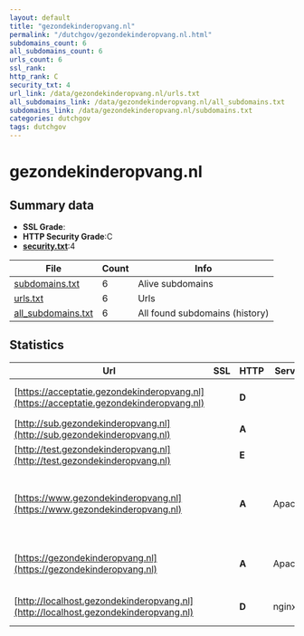 ```yaml
---
layout: default
title: "gezondekinderopvang.nl"
permalink: "/dutchgov/gezondekinderopvang.nl.html"
subdomains_count: 6
all_subdomains_count: 6
urls_count: 6
ssl_rank: 
http_rank: C
security_txt: 4
url_link: /data/gezondekinderopvang.nl/urls.txt
all_subdomains_link: /data/gezondekinderopvang.nl/all_subdomains.txt
subdomains_link: /data/gezondekinderopvang.nl/subdomains.txt
categories: dutchgov
tags: dutchgov
---
```



# gezondekinderopvang.nl
## Summary data


 - **SSL Grade**:
 - **HTTP Security Grade**:C
 - **[security.txt](https://www.digitaleoverheid.nl/nieuws/standaard-security-txt-nu-verplicht-voor-overheid/)**:4


| File       | Count | Info |
|------------|-------|------|
|[subdomains.txt](/DutchGovScope/data/gezondekinderopvang.nl/subdomains.txt)|6|Alive subdomains|
|[urls.txt](/DutchGovScope/data/gezondekinderopvang.nl/urls.txt)|6|Urls|
|[all_subdomains.txt](/DutchGovScope/data/gezondekinderopvang.nl/all_subdomains.txt)|6|All found subdomains (history)|


## Statistics


| Url | SSL | HTTP | Server | Cookie | HSTS | CORS | CTO | CSP | XFO | XXP | RP |FP| Tech |Title |
|--------|-------|-------|------|------|------|------|------|------|------|------|------|------|------|------|
|[https://acceptatie.gezondekinderopvang.nl](https://acceptatie.gezondekinderopvang.nl)| | **D**||:warning: |:white_check_mark: | | | | | | :white_check_mark: | |F5 BigIP HSTS||
|[http://sub.gezondekinderopvang.nl](http://sub.gezondekinderopvang.nl)| | **A**|| |:white_check_mark: | | | | :white_check_mark: | :white_check_mark: | :white_check_mark: | |||
|[http://test.gezondekinderopvang.nl](http://test.gezondekinderopvang.nl)| | **E**|| | | | | | | | :white_check_mark: | |||
|[https://www.gezondekinderopvang.nl](https://www.gezondekinderopvang.nl)| | **A**|Apache| |:white_check_mark: | | | | :white_check_mark: | :white_check_mark: | :white_check_mark: | |Apache HTTP Server Drupal HSTS PHP|Home | Gezonde K...|
|[https://gezondekinderopvang.nl](https://gezondekinderopvang.nl)| | **A**|Apache| |:white_check_mark: | | | | :white_check_mark: | :white_check_mark: | :white_check_mark: | |Apache HTTP Server HSTS|301 Moved Perman...|
|[http://localhost.gezondekinderopvang.nl](http://localhost.gezondekinderopvang.nl)| | **D**|nginx| | | | | | :white_check_mark: | :white_check_mark: | :white_check_mark: | |Nginx|Welcome to nginx...|

